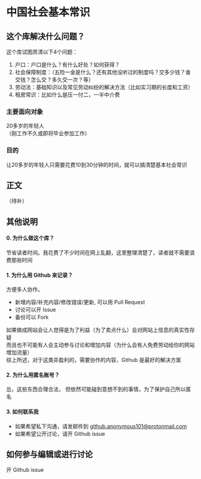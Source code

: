 # 中国社会基本常识

## 这个库解决什么问题？
这个库试图弄清以下4个问题：
1. 户口：户口是什么？有什么好处？如何获得？
2. 社会保障制度：（五险一金是什么？还有其他没听过的制度吗？交多少钱？谁交钱？怎么交？多久交一次？等）
3. 劳动法：基础知识以及常见劳动纠纷的解决方法（比如实习期的长度和工资）
4. 租房常识：比如什么是压一付二，一半中介费

### 主要面向对象
20多岁的年轻人  
（刚工作不久或即将毕业参加工作）

### 目的
让20多岁的年轻人只需要花费10到30分钟的时间，就可以搞清楚基本社会常识

## 正文
（待补）

## 其他说明

#### 0. 为什么做这个库？
节省读者时间。我花费了不少时间在网上乱翻，这里整理清楚了，读者就不需要浪费那些时间

#### 1. 为什么用 Github 来记录？
方便多人协作。
* 新增内容/补充内容/修改错误/更新, 可以用 Pull Request
* 讨论可以开 Issue
* 备份可以 Fork

如果做成网站会让人觉得是为了利益（为了卖点什么）会对网站上信息的真实性存疑    
而且也不可能有人会主动参与讨论和增加内容（为什么会有人免费劳动给你的网站增加流量）    
综上所述，对于这类非盈利的，需要协作的内容，Github 是最好的解决方案

#### 2. 为什么用匿名账号？
怂，这些东西合理合法，
但依然可能碰到意想不到的事情，为了保护自己所以匿名

#### 3. 如何联系我
* 如果希望私下沟通，请发邮件到 github.anonymous101@protonmail.com
* 如果希望公开讨论，请开 Github issue

## 如何参与编辑或进行讨论
开 Github issue


